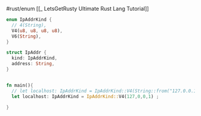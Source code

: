 #rust/enum 
[[_ LetsGetRusty Ultimate Rust Lang Tutorial]]

```rust
enum IpAddrKind {
  // 4(String),
  V4(u8, u8, u8, u8),
  V6(String),
}

struct IpAddr {
  kind: IpAddrKind,
  address: String,
}


fn main(){
  // let localhost: IpAddrKind = IpAddrKind::V4(String::from("127.0.0.1")) ;
  let localhost: IpAddrKind = IpAddrKind::V4(127,0,0,1) ;
  
}
```





